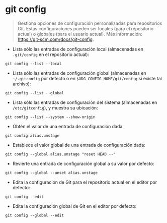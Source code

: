 # git config

> Gestiona opciones de configuración personalizadas para repositorios Git.
> Estas configuraciones pueden ser locales (para el repositorio actual) o globales (para el usuario actual).
> Más información: <https://git-scm.com/docs/git-config>.

- Lista sólo las entradas de configuración local (almacenadas en `.git/config` en el repositorio actual):

`git config --list --local`

- Lista sólo las entradas de configuración global (almacenadas en `~/.gitconfig` por defecto o en `$XDG_CONFIG_HOME/git/config` si existe tal archivo):

`git config --list --global`

- Lista sólo las entradas de configuración del sistema (almacenadas en `/etc/gitconfig`), y muestra su ubicación:

`git config --list --system --show-origin`

- Obtén el valor de una entrada de configuración dada:

`git config alias.unstage`

- Establece el valor global de una entrada de configuración dada:

`git config --global alias.unstage "reset HEAD --"`

- Revierte una entrada de configuración global a su valor por defecto:

`git config --global --unset alias.unstage`

- Edita la configuración de Git para el repositorio actual en el editor por defecto:

`git config --edit`

- Edita la configuración global de Git en el editor por defecto:

`git config --global --edit`

